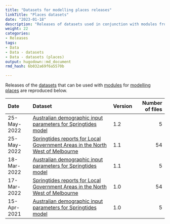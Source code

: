 ```yaml
---
title: "Datasets for modelling places releases"
linkTitle: "Places datasets"
date: "2023-01-18"
description: "Releases of datasets used in conjunction with modules from the Springtides model of places."
weight: 22
categories: 
- Releases
tags: 
- Data
- Data - datasets
- Data - datasets (places)
output: hugodown::md_document
rmd_hash: 6b032a69f6a5570b

---
```


Releases of the [datasets](/docs/datasets/) that can be used with [modules](/docs/getting-started/concepts/module/) for [modelling places](/docs/model/using-modules/places/) are reproduced below.

<html>


<body>






<div id="header">




</div>


<table class="table table-striped" style="margin-left: auto; margin-right: auto;">
<thead>
<tr>
<th style="text-align:left;">
Date
</th>
<th style="text-align:left;">
Dataset
</th>
<th style="text-align:left;">
Version
</th>
<th style="text-align:right;">
Number of files
</th>
</tr>
</thead>
<tbody>
<tr>
<td style="text-align:left;">
25-May-2022
</td>
<td style="text-align:left;">
<a href="https://doi.org/https://doi.org/10.7910/DVN/JHSCDJ" style="     ">Australian
demographic input parameters for Springtides model</a>
</td>
<td style="text-align:left;">
1.2
</td>
<td style="text-align:right;">
5
</td>
</tr>
<tr>
<td style="text-align:left;">
25-May-2022
</td>
<td style="text-align:left;">
<a href="https://doi.org/https://doi.org/10.7910/DVN/V3OKZV" style="     ">Springtides
reports for Local Government Areas in the North West of Melbourne</a>
</td>
<td style="text-align:left;">
1.1
</td>
<td style="text-align:right;">
54
</td>
</tr>
<tr>
<td style="text-align:left;">
18-Mar-2022
</td>
<td style="text-align:left;">
<a href="https://doi.org/https://doi.org/10.7910/DVN/JHSCDJ" style="     ">Australian
demographic input parameters for Springtides model</a>
</td>
<td style="text-align:left;">
1.1
</td>
<td style="text-align:right;">
5
</td>
</tr>
<tr>
<td style="text-align:left;">
17-Mar-2022
</td>
<td style="text-align:left;">
<a href="https://doi.org/https://doi.org/10.7910/DVN/V3OKZV" style="     ">Springtides
reports for Local Government Areas in the North West of Melbourne</a>
</td>
<td style="text-align:left;">
1.0
</td>
<td style="text-align:right;">
54
</td>
</tr>
<tr>
<td style="text-align:left;">
15-Apr-2021
</td>
<td style="text-align:left;">
<a href="https://doi.org/https://doi.org/10.7910/DVN/JHSCDJ" style="     ">Australian
demographic input parameters for Springtides model</a>
</td>
<td style="text-align:left;">
1.0
</td>
<td style="text-align:right;">
5
</td>
</tr>
</tbody>
</table>





<script>

// add bootstrap table styles to pandoc tables
function bootstrapStylePandocTables() {
  $('tr.odd').parent('tbody').parent('table').addClass('table table-condensed');
}
$(document).ready(function () {
  bootstrapStylePandocTables();
});


</script>

<!-- tabsets -->

<script>
$(document).ready(function () {
  window.buildTabsets("TOC");
});

$(document).ready(function () {
  $('.tabset-dropdown > .nav-tabs > li').click(function () {
    $(this).parent().toggleClass('nav-tabs-open');
  });
});
</script>

<!-- code folding -->


<!-- dynamically load mathjax for compatibility with self-contained -->
<script>
  (function () {
    var script = document.createElement("script");
    script.type = "text/javascript";
    script.src  = "https://mathjax.rstudio.com/latest/MathJax.js?config=TeX-AMS-MML_HTMLorMML";
    document.getElementsByTagName("head")[0].appendChild(script);
  })();
</script>

</body>
</html>

